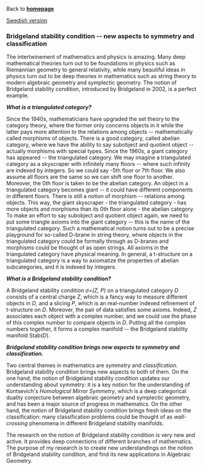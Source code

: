 Back to [**homepage**](https://wanminliu.github.io) 

[Swedish version](https://wanminliu.github.io/rs/bscsv)

### Bridgeland stability condition -- new aspects to symmetry and classification

The intertwinement of mathematics and physics is amazing. Many deep mathematical theories turn out to be foundations in physics such as Riemannian geometry to general relativity, while many beautiful ideas in physics turn out to be deep theories in mathematics such as string theory to modern algebraic geometry and symplectic geometry. The notion of Bridgeland stability condition, introduced by Bridgeland in 2002, is a perfect example.

_**What is a triangulated category?**_

Since the 1940s, mathematicians have upgraded the set theory to the category theory, where the former only concerns objects in it while the latter pays more attention to the relations among objects --  mathematically called morphisms of objects. There is a good category, called abelian category, where we have the ability to say subobject and quotient object -- actually morphisms with special types. Since the 1960s, a giant category has appeared -- the triangulated category. We may imagine a triangulated category as a skyscraper with infinitely many floors -- where such infinity are indexed by integers. So we could say -5th floor or 7th floor. We also assume all floors are the same so we can shift one floor to another. Moreover, the 0th floor is taken to be the abelian category. An object in a triangulated category becomes giant -- it could have different components in different floors. There is still a notion of morphism -- relations among objects. This way, the giant skyscraper - the triangulated category - has more objects and morphisms than its 0th floor alone - the abelian category. To make an effort to say subobject and quotient object again, we need to put some triangle axioms into the giant category -- this is the name of the triangulated category. Such a mathematical notion turns out to be a precise playground for so-called D-brane in string theory, where objects in the triangulated category could be formally through as D-branes and morphisms could be thought of as open strings. All axioms in the triangulated category have physical meaning. In general, a t-structure on a triangulated category is a way to axiomatize the properties of abelian subcategories, and it is indexed by integers.

_**What is a Bridgeland stability condition?**_

A Bridgeland stability condition *σ=(Z, P)* on a triangulated category _D_ consists of a central charge _Z_, which is a fancy way to measure different objects in _D_, and a slicing _P_, which is an real-number indexed refinement of t-structure on _D_. Moreover, the pair of data satisfies some axioms. Indeed, _Z_ associates each object with a complex number, and we could use the phase of this complex number to compare objects in _D_. Putting all the complex numbers together, it forms a complex manifold -- the Bridgeland stability manifold Stab(_D_).

_**Bridgeland stability condition brings new aspects to symmetry and classification.**_

Two central themes in mathematics are _symmetry_ and _classification_. Bridgeland stability condition brings new aspects to both of them. On the one hand, the notion of Bridgeland stability condition updates our understanding about symmetry: it is a key notion for the understanding of Kontsevich's _Homological Mirror Symmetry_, which is a deep categorical duality conjecture between algebraic geometry and symplectic geometry, and has been a major source of progress in mathematics. On the other hand, the notion of Bridgeland stability condition brings fresh ideas on the classification: many classification problems could be thought of as _wall-crossing_ phenomena in different Bridgeland stability manifolds.

The research on the notion of Bridgeland stability condition is very new and active. It provides deep connections of different branches of mathematics. The purpose of my research is to create new understandings on the notion of Bridgeland stability condition, and find its new applications in Algebraic Geometry.



